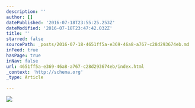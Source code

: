 ```yaml
---
description: ''
author: []
datePublished: '2016-07-18T23:55:25.253Z'
dateModified: '2016-07-18T23:47:42.032Z'
title: ''
starred: false
sourcePath: _posts/2016-07-18-4651ff5a-e369-46a8-a767-c28d293674eb.md
inFeed: true
hasPage: true
inNav: false
url: 4651ff5a-e369-46a8-a767-c28d293674eb/index.html
_context: 'http://schema.org'
_type: Article

---
```

![](https://the-grid-user-content.s3-us-west-2.amazonaws.com/8e053e62-6610-4581-8379-a11eaf4e48d0.jpg)